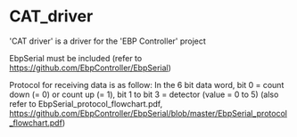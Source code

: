 # CAT_driver
'CAT driver' is a driver for the 'EBP Controller' project

EbpSerial must be included (refer to https://github.com/EbpController/EbpSerial)

Protocol for receiving data is as follow:
In the 6 bit data word, bit 0 = count down (= 0) or count up (= 1), bit 1 to bit 3 = detector (value = 0 to 5)
(also refer to EbpSerial_protocol_flowchart.pdf, https://github.com/EbpController/EbpSerial/blob/master/EbpSerial_protocol_flowchart.pdf)
